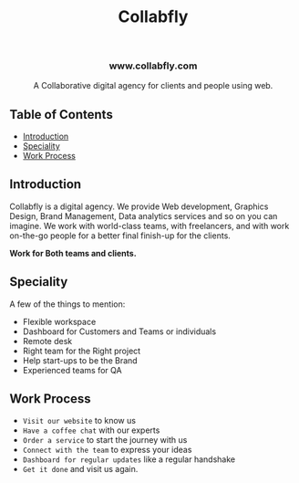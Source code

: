 <h1 align="center"> Collabfly </h1> <br>
<h3 align="center" link="https://collabfly.com" target="_blank"> www.collabfly.com </h3>

<p align="center">
  A Collaborative digital agency for clients and people using web.  
</p>

## Table of Contents

- [Introduction](#introduction)
- [Speciality](#Speciality)
- [Work Process](#Work-Process)


## Introduction

Collabfly is a digital agency. We provide Web development, Graphics Design, Brand Management, Data analytics services and so on you can imagine. We work with world-class teams, with freelancers, and with work on-the-go people for a better final finish-up for the clients. 

**Work for Both teams and clients.**


## Speciality

A few of the things to mention:

* Flexible workspace
* Dashboard for Customers and Teams or individuals 
* Remote desk 
* Right team for the Right project
* Help start-ups to  be the Brand
* Experienced teams for QA


## Work Process

- `Visit our website` to know us
- `Have a coffee chat` with our experts
- `Order a service` to start the journey with us
- `Connect with the team` to express your ideas
- `Dashboard for regular updates` like a regular handshake
- `Get it done` and visit us again.
